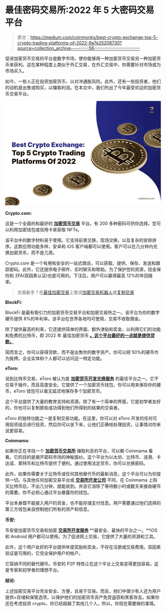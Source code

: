 # 最佳密码交易所:2022 年 5 大密码交易平台

> 原文：<https://medium.com/coinmonks/best-crypto-exchange-top-5-crypto-trading-platforms-of-2022-9a7e25208730?source=collection_archive---------56----------------------->

促进加密货币交易的平台是数字市场，使你能够用一种加密货币交易另一种加密货币来获利。这在某种程度上类似于外汇交易，在外汇交易中，你需要针对市场或为市场买入。

如今，一些人正在投资加密货币，以对冲通胀风险。此外，还有一些投资者，他们的动机是出售或购买，以赚取利润。在本文中，我们列出了今年最受欢迎的加密货币交易平台。

![](img/4d2dae9c235d3f8c9f59fe944c450c57.png)

**Crypto.com:**

这是一个全面的和最好的 [**加密货币交易**](https://www.codezeros.com/services/exchange-development) 平台。有 200 多种密码可供你选择。您可以利用加密钱包或信用卡来获取 NFTs。

该平台中的数字材料易于使用。它支持前景交换，现场交换，以及复杂的安排排序。这款应用功能多样，安卓和 iOS 客户端都可以使用。客户可以在几分钟内兑换加密货币，而不是几周。

Crypto.com 是一个有用和安全的一站式商店，可以获取、提供、保存、发送和跟踪密码。此外，它还提供电子邮件、实时聊天和帮助。为了保护您的资源，现金保险和 2FA(双因素认证)也是可用的。下注后，用户可以赢得最高 12%的年回报率。

> 交易新手？在[最佳加密交易](/coinmonks/crypto-exchange-dd2f9d6f3769)上尝试[加密交易机器人](/coinmonks/crypto-trading-bot-c2ffce8acb2a)或[复制交易](/coinmonks/top-10-crypto-copy-trading-platforms-for-beginners-d0c37c7d698c)

**BlockFi:**

BlockFi 是最有吸引力的加密货币交易平台和加密交易所之一。该平台为你的数字硬币提供 8%的年利率。该平台在世界各地均可使用，交易不收取佣金。

除了提供最高的利率，它还提供简单的界面、额外津贴和奖金，以利用它们的功能和免费的比特币，即 2022 年 最佳加密货币 [**。这个平台最好的一点就是提供贷款。**](https://www.codezeros.com/)

简而言之，你可以获得贷款，而不是出售你的数字资产。你可以把 50%的硬币作为抵押。企业实体和个人都可以访问这一特定功能。

**eToro:**

说到比特币交易，eToro 被认为是 [**加密货币开发兑换服务**](https://www.codezeros.com/services/wallet-development) 的最佳平台之一。它不仅易于操作，而且高度安全。它提供了一个加密货币钱包，你可以用来保存你的硬币，eToro 钱包可以毫无延迟地保存多个加密货币。

这个平台提供了大量的教育支持和资源。除了有一个简单的界面，它是初学者友好的，你也可以复制那些成功得到他们所得到的结果的交易者。

eToro 的独特功能之一是复制交易功能。在这里，你可以对 eToro 开发的任何可用投资组合进行投资，然后你可以坐下来，让他们正确地处理投资，让事情对你来说更容易。

**Coinmama:**

如果你正在寻找一个 [**加密货币交易所**](https://www.codezeros.com/) 赚取利息的平台，可以朝 Coinmama 看看。它的目的是揭开密码市场的神秘面纱。这个平台为以太坊、比特币、涟漪、卡达诺、莱特币和比特币提供了便利。通过使用法定货币，你可以兑换密码。

此外，如果你需要关于比特币或任何其他替代币的最新消息，这个平台可以为你提供一切。与其他任何加密交易平台或 [**交易所开发公司**](https://www.codezeros.com/services/exchange-development) 不同，在 Coinmama 上购买比特币后，不出几分钟，就能收到。并且它消除了等待数小时或数天来接收硬币的需要。你不必担心通过平台暴露你的钱包。

平台本身既不能接入用户的资金，也不能存储支付信息。用户需要通过他们选择的第三方钱包亲自控制他们所有的资产和信息。

**币安:**

币安是加密货币交易和加密 [**交易所开发服务**](https://www.codezeros.com/contact) **最安全、最快的平台之一。**iOS 和 Android 用户都可以使用。为了促进网上交易，它提供了大量的资源和工具。

此外，这个用户友好的平台提供年度奖励和奖金，不存在注册或交易费用。双因素验证是可用的，它完全保护用户的帐户。

它容纳不同的替代硬币。币安的 P2P 特性让在这个平台上交易变得更加容易。这是专家和初学者的理想平台。

**结论:**

上述加密交易平台完全安全、方便，且易于交易。而且，他们中很少有人还为用户提供+存储和保管选项，以保护他们的加密货币资产免受盗窃和黑客攻击。如果你还在考虑投资 crypto，你已经超越了其他几个人。所以，你现在需要做的事情。